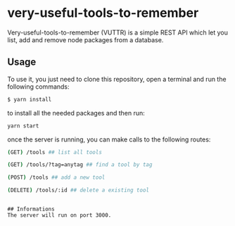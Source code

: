 # very-useful-tools-to-remember

Very-useful-tools-to-remember (VUTTR) is a simple REST API which let you list, add and remove node packages from a database. 


## Usage

To use it, you just need to clone this repository, open a terminal and run the following commands:

``` bash
$ yarn install
```
to install all the needed packages and then run:

``` bash
yarn start
```

once the server is running, you can make calls to the following routes:


```bash
(GET) /tools ## list all tools 

(GET) /tools/?tag=anytag ## find a tool by tag

(POST) /tools ## add a new tool 

(DELETE) /tools/:id ## delete a existing tool
```



```

## Informations
The server will run on port 3000.

